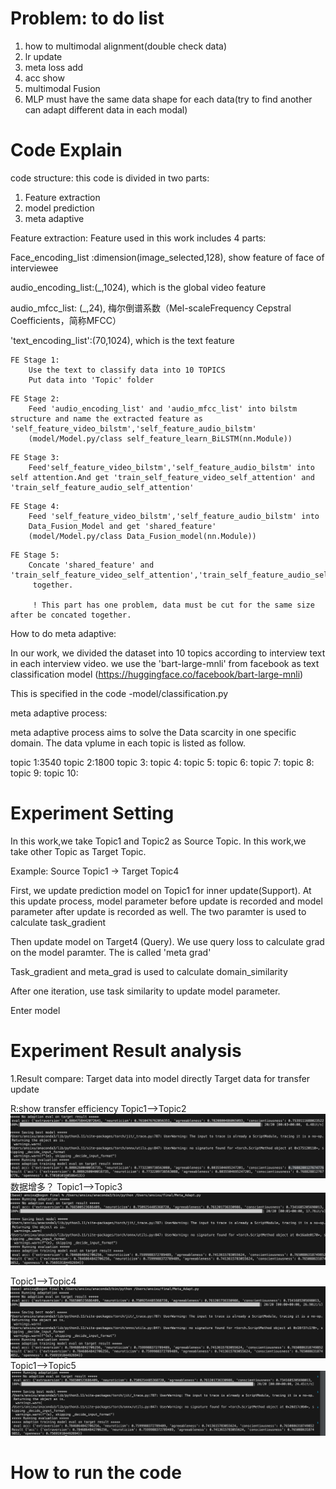 # Problem: to do list

1. how to multimodal alignment(double check data)
2. lr update
3. meta loss add
4. acc show
5. multimodal Fusion
6. MLP must have the same data shape for each data(try to find another can adapt different data in each modal)

#  Code Explain

code structure: this code is divided in two parts:
1. Feature extraction
2. model prediction
3. meta adaptive

Feature extraction:
Feature used in this work includes 4 parts:

Face_encoding_list :dimension(image_selected,128), show feature of face of interviewee

audio_encoding_list:(_,1024), which is the global video feature

audio_mfcc_list: (_,24), 梅尔倒谱系数（Mel-scaleFrequency Cepstral Coefficients，简称MFCC）

'text_encoding_list':(70,1024), which is the text feature 


```
FE Stage 1:
    Use the text to classify data into 10 TOPICS
    Put data into 'Topic' folder
```
```
FE Stage 2:
    Feed 'audio_encoding_list' and 'audio_mfcc_list' into bilstm structure and name the extracted feature as 'self_feature_video_bilstm','self_feature_audio_bilstm'
    (model/Model.py/class self_feature_learn_BiLSTM(nn.Module))
```
```
FE Stage 3:
    Feed'self_feature_video_bilstm','self_feature_audio_bilstm' into self attention.And get 'train_self_feature_video_self_attention' and 'train_self_feature_audio_self_attention'
```
```
FE Stage 4:
    Feed 'self_feature_video_bilstm','self_feature_audio_bilstm' into 
    Data_Fusion_Model and get 'shared_feature'
    (model/Model.py/class Data_Fusion_model(nn.Module))
```
```
FE Stage 5:
    Concate 'shared_feature' and 'train_self_feature_video_self_attention','train_self_feature_audio_self_attention'
     together.

     ! This part has one problem, data must be cut for the same size after be concated together.
```


How to do meta adaptive:
    
 In our work, we divided the dataset into 10 topics according to interview text in each interview video. we use the 'bart-large-mnli' from facebook as text classification model (<https://huggingface.co/facebook/bart-large-mnli>)

 This is specified in the code -model/classification.py

 meta adaptive process:


   meta adaptive process aims to solve the Data scarcity in one specific domain.
   The data vplume in each topic is listed as follow.

   topic 1:3540
   topic 2:1800
   topic 3:
   topic 4:
   topic 5:
   topic 6:
   topic 7:
   topic 8:
   topic 9:
   topic 10:


# Experiment Setting

In this work,we take Topic1 and Topic2 as Source Topic. 
In this work,we take other Topic as Target Topic. 

Example: Source Topic1 -> Target Topic4 

First, we update prediction model on Topic1 for inner update(Support). At this update process, model parameter before update is recorded and model parameter after update is recorded as well. The two paramter is used to calculate task_gradient

Then update model on Target4 (Query). We use query loss to calculate grad on the model paramter. The is called 'meta grad'

Task_gradient and meta_grad is used to calculate domain_similarity

After one iteration, use task similarity to update model parameter.

Enter model 



# Experiment Result analysis

1.Result compare:
Target data into model directly
Target data for transfer update

R:show transfer efficiency
Topic1-->Topic2
![Alt text](image.png)
数据增多？
Topic1-->Topic3
![Alt text](image-1.png)

Topic1-->Topic4
![Alt text](image-2.png)
Topic1-->Topic5
![Alt text](image-3.png)
# How to run the code
